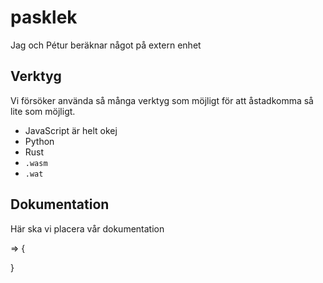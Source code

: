 # pasklek
Jag och Pétur beräknar något på extern enhet

## Verktyg

Vi försöker använda så många verktyg som möjligt för att åstadkomma så lite som möjligt.

* JavaScript är helt okej
* Python
* Rust
* `.wasm`
* `.wat`

## Dokumentation

Här ska vi placera vår dokumentation

=> {

}